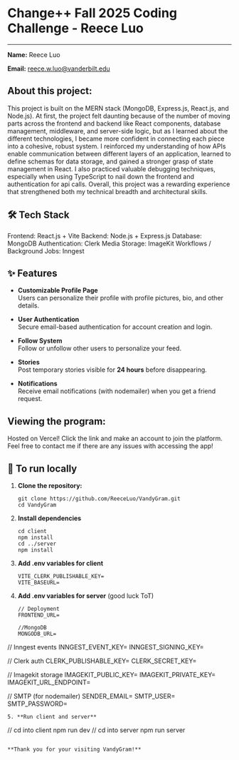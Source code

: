 # Change++ Fall 2025 Coding Challenge - Reece Luo
---

**Name:** Reece Luo

**Email:** reece.w.luo@vanderbilt.edu

## About this project:
This project is built on the MERN stack (MongoDB, Express.js, React.js, and Node.js). At first, the project felt daunting because of the number of moving parts across the frontend and backend like React components, database management, middleware, and server-side logic, but as I learned about the different technologies, I became more confident in connecting each piece into a cohesive, robust system. I reinforced my understanding of how APIs enable communication between different layers of an application, learned to define schemas for data storage, and gained a stronger grasp of state management in React. I also practiced valuable debugging techniques, especially when using TypeScript to nail down the frontend and authentication for api calls. Overall, this project was a rewarding experience that strengthened both my technical breadth and architectural skills.

## 🛠️ Tech Stack
Frontend: React.js + Vite
Backend: Node.js + Express.js
Database: MongoDB
Authentication: Clerk
Media Storage: ImageKit
Workflows / Background Jobs: Inngest

## ✨ Features  
- **Customizable Profile Page**  
  Users can personalize their profile with profile pictures, bio, and other details.

- **User Authentication**  
  Secure email-based authentication for account creation and login.  

- **Follow System**  
  Follow or unfollow other users to personalize your feed.  

- **Stories**  
  Post temporary stories visible for **24 hours** before disappearing.  

- **Notifications**  
  Receive email notifications (with nodemailer) when you get a friend request.  


## Viewing the program:
Hosted on Vercel! Click the link and make an account to join the platform. Feel free to contact me if there are any issues with accessing the app!


## 🚀 To run locally
1. **Clone the repository:**
   ```
   git clone https://github.com/ReeceLuo/VandyGram.git
   cd VandyGram
   ```
2. **Install dependencies**
   ```
   cd client
   npm install
   cd ../server
   npm install
   ```
3. **Add .env variables for client**
   ```
   VITE_CLERK_PUBLISHABLE_KEY=
   VITE_BASEURL=
   ```
4. **Add .env variables for server** (good luck ToT)
   ```
   // Deployment
   FRONTEND_URL=

   //MongoDB
   MONGODB_URL=

  // Inngest events
  INNGEST_EVENT_KEY=
  INNGEST_SIGNING_KEY=

  // Clerk auth
  CLERK_PUBLISHABLE_KEY=
  CLERK_SECRET_KEY=
  
  // Imagekit storage
  IMAGEKIT_PUBLIC_KEY=
  IMAGEKIT_PRIVATE_KEY=
  IMAGEKIT_URL_ENDPOINT=

  // SMTP (for nodemailer)
  SENDER_EMAIL=
  SMTP_USER=
  SMTP_PASSWORD=
   ```
5. **Run client and server**
   ```
   // cd into client
   npm run dev
   // cd into server
   npm run server
   ```
  
**Thank you for your visiting VandyGram!**
